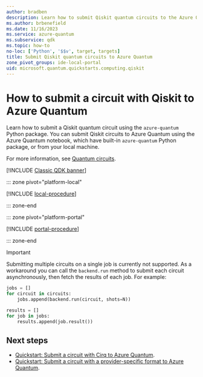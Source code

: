 ```yaml
---
author: bradben
description: Learn how to submit Qiskit quantum circuits to the Azure Quantum service.
ms.author: brbenefield
ms.date: 11/16/2023
ms.service: azure-quantum
ms.subservice: qdk
ms.topic: how-to
no-loc: ['Python', '$$v', target, targets]
title: Submit Qiskit quantum circuits to Azure Quantum
zone_pivot_groups: ide-local-portal
uid: microsoft.quantum.quickstarts.computing.qiskit
--- 
```


# How to submit a circuit with Qiskit to Azure Quantum

Learn how to submit a Qiskit quantum circuit using the `azure-quantum` Python package. You can submit Qiskit circuits to Azure Quantum using the Azure Quantum notebook, which have built-in `azure-quantum` Python package, or from your local machine.

For more information, see [Quantum circuits](xref:microsoft.quantum.concepts.circuits).

[!INCLUDE [Classic QDK banner](includes/classic-qdk-deprecation.md)]

::: zone pivot="platform-local"

[!INCLUDE [local-procedure](includes/quickstart-qiskit-include-local.md)]

::: zone-end

::: zone pivot="platform-portal"

[!INCLUDE [portal-procedure](includes/quickstart-qiskit-include-portal.md)]

::: zone-end

> [!IMPORTANT]
> Submitting multiple circuits on a single job is currently not supported. As a workaround you can call the `backend.run` method to submit each circuit asynchronously, then fetch the results of each job. For example:
>
> ```python
> jobs = []
> for circuit in circuits:
>     jobs.append(backend.run(circuit, shots=N))
> 
> results = []
> for job in jobs:
>     results.append(job.result())
>```

## Next steps

- [Quickstart: Submit a circuit with Cirq to Azure Quantum](xref:microsoft.quantum.quickstarts.computing.cirq).
- [Quickstart: Submit a circuit with a provider-specific format to Azure Quantum](xref:microsoft.quantum.quickstarts.computing.provider).